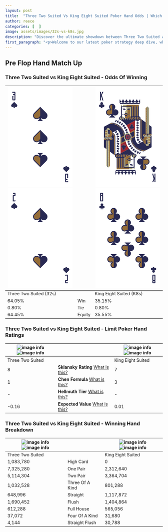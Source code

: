 ```yaml
---
layout: post
title:  "Three Two Suited Vs King Eight Suited Poker Hand Odds | Which Is The Better Hand In Poker? A Complete Guide"
author: reece
categories: [  ]
image: assets/images/32s-vs-k8s.jpg
description: "Discover the ultimate showdown between Three Two Suited and King Eight Suited in poker! Uncover the odds, strategies, and scenarios where one hand triumphs over the other. Get ready to up your poker game with this thrilling analysis."
first_paragraph: "<p>Welcome to our latest poker strategy deep dive, where we're pitting two distinct hands against each other in a high-stakes showdown: Three Two Suited vs King Eight Suited.</p><p>In the dynamic world of poker, every decision counts, and knowing which hand holds the upper hand is key to your success at the table.</p><p>In this article, we'll dissect these two hands, explore the scenarios where one dominates the other, and equip you with the knowledge to make strategic choices that can tip the odds in your favor.</p><p>Get ready to unravel the intriguing dynamics of these poker hands and elevate your game to new heights.</p>"
---
```




[comment]: # (sp0)

## Pre Flop Hand Match Up

<div class="table hand-ratings" markdown="1"> 



### Three Two Suited vs King Eight Suited - Odds Of Winning


    
| ![image info](assets/images/hand1/3.png) ![image info](assets/images/hand1/2.png) |  | ![image info](assets/images/hand2/k.png) ![image info](assets/images/hand2/8.png) |
| -------- | -------- | -------- |
| Three Two Suited (32s) |  | King Eight Suited (K8s) |
| 64.05% | Win | 35.15% |
| 0.80% | Tie | 0.80% |
| 64.45% | Equity | 35.55% |




[comment]: # (sp1)



### Three Two Suited vs King Eight Suited - Limit Poker Hand Ratings


    
| ![image info](https://www.riverpairs.com/assets/images/hand1/3.png) ![image info](https://www.riverpairs.com/assets/images/hand1/2.png) |  | ![image info](https://www.riverpairs.com/assets/images/hand2/k.png) ![image info](https://www.riverpairs.com/assets/images/hand2/8.png) |
| -------- | -------- | -------- |
| Three Two Suited |  | King Eight Suited |
| 8 | **Sklansky Rating** [What is this?](/sklansky-rating-explained) | 7 |
| 1 | **Chen Formula** [What is this?](/chen-formula-explained) | 3 |
| - | **Hellmuth Tier** [What is this?](/Hellmuth-tier-explained) | - |
| -0.16 | **Expected Value** [What is this?](/expected-value-explained) | 0.01 |




[comment]: # (sp2)



### Three Two Suited vs King Eight Suited - Winning Hand Breakdown


    
| ![image info](https://www.riverpairs.com/assets/images/hand1/3.png) ![image info](https://www.riverpairs.com/assets/images/hand1/2.png) |  | ![image info](https://www.riverpairs.com/assets/images/hand2/k.png) ![image info](https://www.riverpairs.com/assets/images/hand2/8.png) |
| -------- | -------- | -------- |
| Three Two Suited |  | King Eight Suited |
| 1,083,780 | High Card | 0 |
| 7,325,280 | One Pair | 2,312,640 |
| 5,114,304 | Two Pair | 3,364,704 |
| 1,032,528 | Three Of A Kind | 801,288 |
| 648,996 | Straight | 1,117,872 |
| 1,690,452 | Flush | 1,404,864 |
| 612,288 | Full House | 565,056 |
| 37,072 | Four Of A Kind | 31,680 |
| 4,144 | Straight Flush | 30,788 |




[comment]: # (sp3)



</div>

[comment]: # (sp4)



[comment]: # (sp5)

